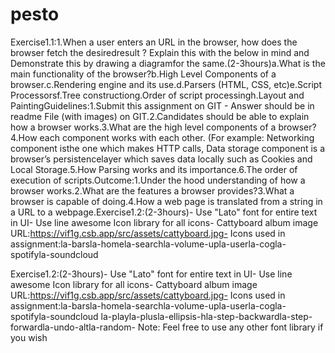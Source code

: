 # pesto

Exercise1.1:1.When a user enters an URL in the browser, how does the browser fetch the desiredresult ? Explain this with the below in mind and Demonstrate this by drawing a diagramfor the same.(2-3hours)a.What is the main functionality of the browser?b.High Level Components of a browser.c.Rendering engine and its use.d.Parsers (HTML, CSS, etc)e.Script Processorsf.Tree constructiong.Order of script processingh.Layout and PaintingGuidelines:1.Submit this assignment on GIT - Answer should be in readme File (with images) on GIT.2.Candidates should be able to explain how a browser works.3.What are the high level components of a browser?4.How each component works with each other. (For example: Networking component isthe one which makes HTTP calls, Data storage component is a browser’s persistencelayer which saves data locally such as Cookies and Local Storage.5.How Parsing works and its importance.6.The order of execution of scripts.Outcome:1.Under the hood understanding of how a browser works.2.What are the features a browser provides?3.What a browser is capable of doing.4.How a web page is translated from a string in a URL to a webpage.Exercise1.2:(2-3hours)- Use "Lato" font for entire text in UI- Use line awesome Icon library for all icons- Cattyboard album image URL:https://vif1g.csb.app/src/assets/cattyboard.jpg- Icons used in assignment:la-barsla-homela-searchla-volume-upla-userla-cogla-spotifyla-soundcloud

Exercise1.2:(2-3hours)- Use "Lato" font for entire text in UI- Use line awesome Icon library for all icons- Cattyboard album image URL:https://vif1g.csb.app/src/assets/cattyboard.jpg- Icons used in assignment:la-barsla-homela-searchla-volume-upla-userla-cogla-spotifyla-soundcloud
la-playla-plusla-ellipsis-hla-step-backwardla-step-forwardla-undo-altla-random- Note: Feel free to use any other font library if you wish

